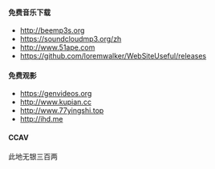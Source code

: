 #### 免费音乐下载
* http://beemp3s.org
* https://soundcloudmp3.org/zh
* http://www.51ape.com
* https://github.com/loremwalker/WebSiteUseful/releases

#### 免费观影

* https://genvideos.org
* http://www.kupian.cc
* http://www.77yingshi.top
* http://ihd.me
#### CCAV
此地无银三百两
<!--
https://www.pornhub.com
https://www.youporn.com
https://www.javbus.com
https://www.redtube.com
https://mmyy11.com
https://3344zs.com
http://aisex.com
https://www.t66y.com
-->